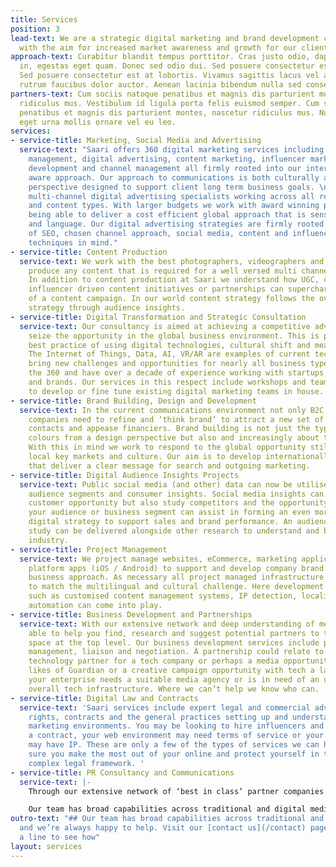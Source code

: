 ```yaml
---
title: Services
position: 3
lead-text: We are a strategic digital marketing and brand development consultancy
  with the aim for increased market awareness and growth for our clients.
approach-text: Curabitur blandit tempus porttitor. Cras justo odio, dapibus ac facilisis
  in, egestas eget quam. Donec sed odio dui. Sed posuere consectetur est at lobortis.
  Sed posuere consectetur est at lobortis. Vivamus sagittis lacus vel augue laoreet
  rutrum faucibus dolor auctor. Aenean lacinia bibendum nulla sed consectetur.
partners-text: Cum sociis natoque penatibus et magnis dis parturient montes, nascetur
  ridiculus mus. Vestibulum id ligula porta felis euismod semper. Cum sociis natoque
  penatibus et magnis dis parturient montes, nascetur ridiculus mus. Nullam quis risus
  eget urna mollis ornare vel eu leo.
services:
- service-title: Marketing, Social Media and Advertising
  service-text: "Saari offers 360 digital marketing services including social media
    management, digital advertising, content marketing, influencer marketing, audience
    development and channel management all firmly rooted into our internationally
    aware approach. Our approach to communications is both culturally and from a channel
    perspective designed to support client long term business goals. \n\nWe are a
    multi-channel digital advertising specialists working across all relevant media
    and content types. With larger budgets we work with award winning partner agencies
    being able to deliver a cost efficient global approach that is sensitive to culture
    and language. Our digital advertising strategies are firmly rooted in deep understanding
    of SEO, chosen channel approach, social media, content and influencer marketing
    techniques in mind."
- service-title: Content Production
  service-text: We work with the best photographers, videographers and animators to
    produce any content that is required for a well versed multi channel campaign.
    In addition to content production at Saari we understand how UGC, crowdfunding,
    influencer driven content initiatives or partnerships can supercharge the delivery
    of a content campaign. In our world content strategy follows the overall brand
    strategy through audience insights.
- service-title: Digital Transformation and Strategic Consultation
  service-text: Our consultancy is aimed at achieving a competitive advantage and
    seize the opportunity in the global business environment. This is possible with
    best practice of using digital technologies, cultural shift and means to communicate.
    The Internet of Things, Data, AI, VR/AR are examples of current technologies that
    bring new challenges and opportunities for nearly all business types. We understand
    the 360 and have over a decade of experience working with startups, software businesses
    and brands. Our services in this respect include workshops and team development
    to develop or fine tune existing digital marketing teams in house.
- service-title: Brand Building, Design and Development
  service-text: In the current communications environment not only B2C but also B2B
    companies need to refine and ‘think brand’ to attract a new set of buyers, business
    contacts and appease financiers. Brand building is not just the typography, logos,
    colours from a design perspective but also and increasingly about the user experience.
    With this in mind we work to respond to the global opportunity still appreciating
    local key markets and culture. Our aim is to develop internationally viable brands
    that deliver a clear message for search and outgoing marketing.
- service-title: Digital Audience Insights Projects
  service-text: Public social media (and other) data can now be utilised to study
    audience segments and consumer insights. Social media insights can help redefine
    customer opportunity but also study competitors and the opportunity at hand. Studying
    your audience or business segment can assist in forming an even more insightful
    digital strategy to support sales and brand performance. An audience insights
    study can be delivered alongside other research to understand and benchmark an
    industry.
- service-title: Project Management
  service-text: We project manage websites, eCommerce, marketing applications, cross
    platform apps (iOS / Android) to support and develop company brand strategy and
    business approach. As necessary all project managed infrastructure are developed
    to match the multilingual and cultural challenge. Here development techniques
    such as customised content management systems, IP detection, localisation and
    automation can come into play.
- service-title: Business Development and Partnerships
  service-text: With our extensive network and deep understanding of media we are
    able to help you find, research and suggest potential partners to tackle this
    space at the top level. Our business development services include partnerships
    management, liaison and negotiation. A partnership could relate to finding a suitable
    technology partner for a tech company or perhaps a media opportunity with the
    likes of Guardian or a creative campaign opportunity with tech a la Spotify. Perhaps
    your enterprise needs a suitable media agency or is in need of an update to the
    overall tech infrastructure. Where we can’t help we know who can.
- service-title: Digital Law and Contracts
  service-text: 'Saari services include expert legal and commercial advice in digital
    rights, contracts and the general practices setting up and understanding digital
    marketing environments. You may be looking to hire influencers and in need for
    a contract, your web environment may need terms of service or your original content
    may have IP. These are only a few of the types of services we can help to make
    sure you make the most out of your online and protect yourself in the internationally
    complex legal framework. '
- service-title: PR Consultancy and Communications
  service-text: |-
    Through our extensive network of ‘best in class’ partner companies we are able to coordinate and organise an effective internationally focussed communications approach. utilising 'best in class' partners with whom we have worked in the past.

    Our team has broad capabilities across traditional and digital mediums and we’re always happy to help. Visit our contact us page or drop us a line to see how.
outro-text: "## Our team has broad capabilities across traditional and digital mediums
  and we’re always happy to help. Visit our [contact us](/contact) page or drop us
  a line to see how"
layout: services
---
```


